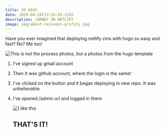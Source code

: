 ```yaml
---
title: SO EASY
date: 2020-04-24T13:24:59.215Z
description: jORNEY IN NETLIFY
image: img/about-reinvest-profits.jpg
---
```

Have you ever imagined that deploying netlify cms with hugo so easy and fast? No? Me too!  

![](img/about-jumbotron.jpg "This is not the process photos, but a photos from the hugo template")

1. I've signed up gmail account
2. Then it was github account, where the login is the same!
3. I've clicked on the button and it began deploying in new repo. It was unbelievable.
4. I've opened /admin url and logged in there

   ![](img/about-single-origin.jpg "I like this ")

   ## THAT'S IT!